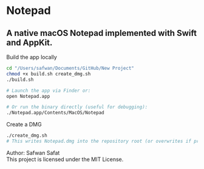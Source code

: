 # Notepad  
## A native macOS Notepad implemented with Swift and AppKit. 

Build the app locally

```bash
cd "/Users/safwan/Documents/GitHub/New Project"
chmod +x build.sh create_dmg.sh
./build.sh

# Launch the app via Finder or:
open Notepad.app

# Or run the binary directly (useful for debugging):
./Notepad.app/Contents/MacOS/Notepad
```

Create a DMG

```bash
./create_dmg.sh
# This writes Notepad.dmg into the repository root (or overwrites if present).
```

Author: Safwan Safat  
This project is licensed under the MIT License. 

